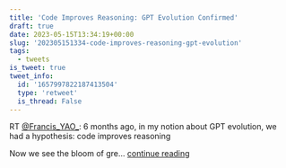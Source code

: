 ```yaml
---
title: 'Code Improves Reasoning: GPT Evolution Confirmed'
draft: true
date: 2023-05-15T13:34:19+00:00
slug: '202305151334-code-improves-reasoning-gpt-evolution'
tags:
  - tweets
is_tweet: true
tweet_info:
  id: '1657997822187413504'
  type: 'retweet'
  is_thread: False
---
```




RT [@Francis_YAO_](https://x.com/Francis_YAO_): 6 months ago, in my notion about GPT evolution, we had a hypothesis: code improves reasoning

Now we see the bloom of gre… [continue reading](https://x.com/sytelus/status/1657997822187413504)
